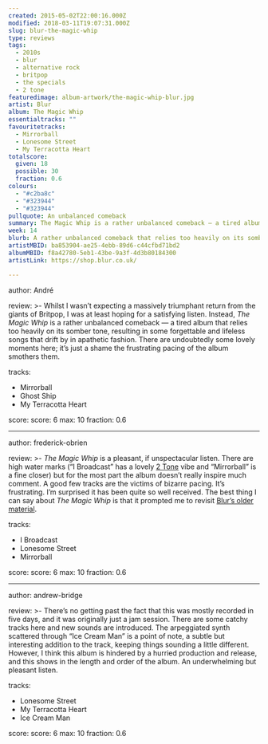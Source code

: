```yaml
---
created: 2015-05-02T22:00:16.000Z
modified: 2018-03-11T19:07:31.000Z
slug: blur-the-magic-whip
type: reviews
tags:
  - 2010s
  - blur
  - alternative rock
  - britpop
  - the specials
  - 2 tone
featuredimage: album-artwork/the-magic-whip-blur.jpg
artist: Blur
album: The Magic Whip
essentialtracks: ""
favouritetracks:
  - Mirrorball
  - Lonesome Street
  - My Terracotta Heart
totalscore:
  given: 18
  possible: 30
  fraction: 0.6
colours:
  - "#c2ba8c"
  - "#323944"
  - "#323944"
pullquote: An unbalanced comeback
summary: The Magic Whip is a rather unbalanced comeback — a tired album that relies too heavily on its somber tone, resulting in forgettable and lifeless songs that drift by in apathetic fashion.
week: 14
blurb: A rather unbalanced comeback that relies too heavily on its somber tone, resulting in forgettable and lifeless songs that drift by in apathetic fashion.
artistMBID: ba853904-ae25-4ebb-89d6-c44cfbd71bd2
albumMBID: f8a42780-5eb1-43be-9a3f-4d3b80184300
artistLink: https://shop.blur.co.uk/

---
```

author: André

review: >-
  Whilst I wasn’t expecting a massively triumphant return from the giants of Britpop, I was at least hoping for a satisfying listen. Instead, *The Magic Whip* is a rather unbalanced comeback — a tired album that relies too heavily on its somber tone, resulting in some forgettable and lifeless songs that drift by in apathetic fashion. There are undoubtedly some lovely moments here; it’s just a shame the frustrating pacing of the album smothers them.

tracks:
  - Mirrorball
  - ­Ghost Ship
  - ­My Terracotta Heart

score:
  score: 6
  max: 10
  fraction: 0.6

---
author: frederick-obrien

review: >-
  *The Magic Whip* is a pleasant, if unspectacular listen. There are high water marks (“I Broadcast” has a lovely [2 Tone](/reviews/the-specials-the-specials/) vibe and “Mirrorball” is a fine closer) but for the most part the album doesn’t really inspire much comment. A good few tracks are the victims of bizarre pacing. It’s frustrating. I’m surprised it has been quite so well received. The best thing I can say about *The Magic Whip* is that it prompted me to revisit [Blur’s older material](/reviews/blur-modern-life-is-rubbish/).

tracks:
  - I Broadcast
  - ­Lonesome Street
  - ­Mirrorball

score:
  score: 6
  max: 10
  fraction: 0.6

---
author: andrew-bridge

review: >-
  There’s no getting past the fact that this was mostly recorded in five days, and it was originally just a jam session. There are some catchy tracks here and new sounds are introduced. The arpeggiated synth scattered through “Ice Cream Man” is a point of note, a subtle but interesting addition to the track, keeping things sounding a little different. However, I think this album is hindered by a hurried production and release, and this shows in the length and order of the album. An underwhelming but pleasant listen.

tracks:
  - Lonesome Street
  - ­My Terracotta Heart
  - ­Ice Cream Man

score:
  score: 6
  max: 10
  fraction: 0.6
